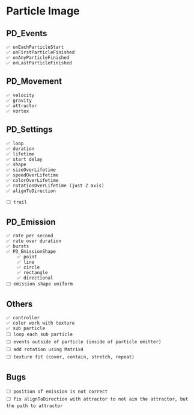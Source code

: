 # Particle Image

## PD_Events

    ✅ onEachParticleStart
    ✅ onFirstParticleFinished
    ✅ onAnyParticleFinished
    ✅ onLastParticleFinished

## PD_Movement

    ✅ velocity
    ✅ gravity
    ✅ attractor
    ✅ vortex

## PD_Settings

    ✅ loop
    ✅ duration
    ✅ lifetime
    ✅ start delay
    ✅ shape
    ✅ sizeOverLifetime
    ✅ speedOverLifetime
    ✅ colorOverLifetime
    ✅ rotationOverLifetime (just Z axis)
    ✅ alignToDirection

    ⬜ trail

## PD_Emission

    ✅ rate per second
    ✅ rate over duration
    ✅ bursts
    ✅ PD_EmissionShape
        ✅ point
        ✅ line
        ✅ circle
        ✅ rectangle
        ✅ directional
    ⬜ emission shape uniform

## Others

    ✅ controller
    ✅ color work with texture
    ✅ sub particle
    ⬜ loop each sub particle
    ⬜ events outside of particle (inside of particle emitter)
    ⬜ add rotation using Matrix4
    ⬜ texture fit (cover, contain, stretch, repeat)

## Bugs

    ⬜ position of emission is not correct
    ⬜ fix alignToDirection with attractor to not aim the attractor, but the path to attractor
